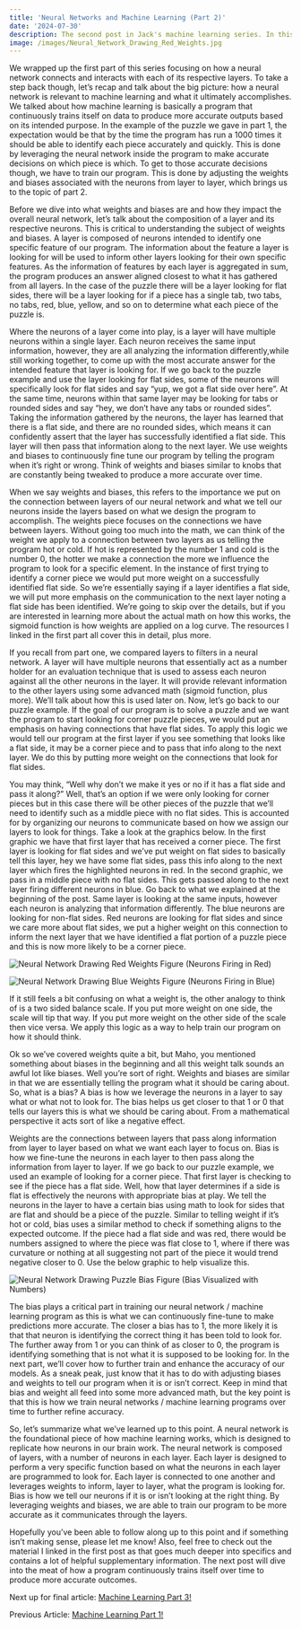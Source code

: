 ```yaml
---
title: 'Neural Networks and Machine Learning (Part 2)'
date: '2024-07-30'
description: The second post in Jack's machine learning series. In this post, we'll cover weights and biases and how they impact the overall neural network. Fundamental to understanding how machine learning and large language models work.
image: /images/Neural_Network_Drawing_Red_Weights.jpg
---
```


We wrapped up the first part of this series focusing on how a neural network connects and interacts with each of its respective layers. To take a step back though, let’s recap and talk about the big picture: how a neural network is relevant to machine learning and what it ultimately accomplishes. We talked about how machine learning is basically a program that continuously trains itself on data to produce more accurate outputs based on its intended purpose. In the example of the puzzle we gave in part 1, the expectation would be that by the time the program has run a 1000 times it should be able to identify each piece accurately and quickly. This is done by leveraging the neural network inside the program to make accurate decisions on which piece is which. To get to those accurate decisions though, we have to train our program. This is done by adjusting the weights and biases associated with the neurons from layer to layer, which brings us to the topic of part 2. 

Before we dive into what weights and biases are and how they impact the overall neural network, let’s talk about the composition of a layer and its respective neurons. This is critical to understanding the subject of weights and biases. A layer is composed of neurons intended to identify one specific feature of our program. The information about the feature a layer is looking for will be used to inform other layers looking for their own specific features. As the information of features by each layer is aggregated in sum, the program produces an answer aligned closest to what it has gathered from all layers. In the case of the puzzle there will be a layer looking for flat sides, there will be a layer looking for if a piece has a single tab, two tabs, no tabs, red, blue, yellow, and so on to determine what each piece of the puzzle is. 

Where the neurons of a layer come into play, is a layer will have multiple neurons within a single layer. Each neuron receives the same input information, however, they are all analyzing the information differently,while still working together, to come up with the most accurate answer for the intended feature that layer is looking for. If we go back to the puzzle example and use the layer looking for flat sides, some of the neurons will specifically look for flat sides and say “yup, we got a flat side over here”. At the same time, neurons within that same layer may be looking for tabs or rounded sides and say “hey, we don’t have any tabs or rounded sides”. Taking the information gathered by the neurons, the layer has learned that there is a flat side, and there are no rounded sides, which means it can confidently assert that the layer has successfully identified a flat side. This layer will then pass that information along to the next layer. We use weights and biases to continuously fine tune our program by telling the program when it’s right or wrong. Think of weights and biases similar to knobs that are constantly being tweaked to produce a more accurate over time. 

When we say weights and biases, this refers to the importance we put on the connection between layers of our neural network and what we tell our neurons inside the layers based on what we design the program to accomplish. The weights piece focuses on the connections we have between layers. Without going too much into the math, we can think of the weight we apply to a connection between two layers as us telling the program hot or cold. If hot is represented by the number 1 and cold is the number 0, the hotter we make a connection the more we influence the program to look for a specific element. In the instance of first trying to identify a corner piece we would put more weight on a successfully identified flat side. So we’re essentially saying if a layer identifies a flat side, we will put more emphasis on the communication to the next layer noting a flat side has been identified. We’re going to skip over the details, but if you are interested in learning more about the actual math on how this works, the sigmoid function is how weights are applied on a log curve. The resources I linked in the first part all cover this in detail, plus more.

If you recall from part one, we compared layers to filters in a neural network. A layer will have multiple neurons that essentially act as a number holder for an evaluation technique that is used to assess each neuron against all the other neurons in the layer. It will provide relevant information to the other layers using some advanced math (sigmoid function, plus more). We’ll talk about how this is used later  on. Now, let’s go back to our puzzle example. If the goal of our program is to solve a puzzle and we want the program to start looking for corner puzzle pieces, we would put an emphasis on having connections that have flat sides. To apply this logic we would tell our program at the first layer if you see something that looks like a flat side, it may be a corner piece and to pass that info along to the next layer. We do this by putting more weight on the connections that look for flat sides. 

You may think, “Well why don’t we make it yes or no if it has a flat side and pass it along?” Well, that’s an option if we were only looking for corner pieces but in this case there will be other pieces of the puzzle that we’ll need to identify such as a middle piece with no flat sides. This is accounted for by organizing our neurons to communicate based on how we assign our layers to look for things. Take a look at the graphics below. In the first graphic we have that first layer that has received a corner piece. The first layer is looking for flat sides and we’ve put weight on flat sides to basically tell this layer, hey we have some flat sides, pass this info along to the next layer which fires the highlighted neurons in red. In the second graphic, we pass in a middle piece with no flat sides. This gets passed along to the next layer firing different neurons in blue. Go back to what we explained at the beginning of the post. Same layer is looking at the same inputs, however each neuron is analyzing that information differently. The blue neurons are looking for non-flat sides. Red neurons are looking for flat sides and since we care more about flat sides, we put a higher weight on this connection to inform the next layer that we have identified a flat portion of a puzzle piece and this is now more likely to be a corner piece.

![Neural Network Drawing Red Weights](/images/Neural_Network_Drawing_Red_Weights.jpg "Neural Network Drawing Red Weights") Figure (Neurons Firing in Red)

![Neural Network Drawing Blue Weights](/images/Neural_Network_Drawing_Blue_Weights.jpg "Neural Network Drawing Blue Weights") Figure (Neurons Firing in Blue)

If it still feels a bit confusing on what a weight is, the other analogy to think of is a two sided balance scale. If you put more weight on one side, the scale will tip that way. If you put more weight on the other side of the scale then vice versa. We apply this logic as a way to help train our program on how it should think. 

Ok so we’ve covered weights quite a bit, but Maho, you mentioned something about biases in the beginning and all this weight talk sounds an awful lot like biases. Well you’re sort of right. Weights and biases are similar in that we are essentially telling the program what it should be caring about. So, what is a bias? A bias is how we leverage the neurons in a layer to say what or what not to look for. The bias helps us get closer to that 1 or 0 that tells our layers this is what we should be caring about. From a mathematical perspective it acts sort of like a negative effect. 

Weights are the connections between layers that pass along information from layer to layer based on what we want each layer to focus on. Bias is how we fine-tune the neurons in each layer to then pass along the information from layer to layer. If we go back to our puzzle example, we used an example of looking for a corner piece. That first layer is checking to see if the piece has a flat side. Well, how that layer determines if a side is flat is effectively the neurons with appropriate bias at play. We tell the neurons in the layer to have a certain bias using math to look for sides that are flat and should be a piece of the puzzle. Similar to telling weight if it’s hot or cold, bias uses a similar method to check if something aligns to the expected outcome. If the piece had a flat side and was red, there would be numbers assigned to where the piece was flat close to 1, where if there was curvature or nothing at all suggesting not part of the piece it would trend negative closer to 0. Use the below graphic to help visualize this.   

![Neural Network Drawing Puzzle Bias](/images/Neural_Network_Drawing_Puzzle_Bias.jpg "Neural Network Drawing Puzzle Bias") Figure (Bias Visualized with Numbers)

The bias plays a critical part in training our neural network / machine learning program as this is what we can continuously fine-tune to make predictions more accurate. The closer a bias has to 1, the more likely it is that that neuron is identifying the correct thing it has been told to look for. The further away from 1 or you can think of as closer to 0, the program is identifying something that is not what it is supposed to be looking for. In the next part, we’ll cover how to further train and enhance the accuracy of our models. As a sneak peak, just know that it has to do with adjusting biases and weights to tell our program when it is or isn’t correct. Keep in mind that bias and weight all feed into some more advanced math, but the key point is that this is how we train neural networks / machine learning programs over time to further refine accuracy. 

So, let’s summarize what we’ve learned up to this point. A neural network is the foundational piece of how machine learning works, which is designed to replicate how neurons in our brain work. The neural network is composed of layers, with a number of neurons in each layer. Each layer is designed to perform a very specific function based on what the neurons in each layer are programmed to look for. Each layer is connected to one another and leverages weights to inform, layer to layer, what the program is looking for. Bias is how we tell our neurons if it is or isn’t looking at the right thing. By leveraging weights and biases, we are able to train our program to be more accurate as it communicates through the layers. 

Hopefully you’ve been able to follow along up to this point and if something isn’t making sense, please let me know! Also, feel free to check out the material I linked in the first post as that goes much deeper into specifics and contains a lot of helpful supplementary information. The next post will dive into the meat of how a program continuously trains itself over time to produce more accurate outcomes.

Next up for final article: [Machine Learning Part 3!](https://mahoscorner.com/posts/Machine_Learning_Part_Three)

Previous Article: [Machine Learning Part 1!](https://mahoscorner.com/posts/Machine_Learning_Part_One)